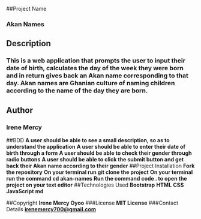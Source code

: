##Project Name
### Akan Names
## Description
### This is a web application that prompts the user to input their date of birth, calculates the day of the week they were born and in return gives back an Akan name corresponding to that day. Akan names are Ghanian culture of naming children according to the name of the day they are born.
## Author
### Irene Mercy
##BDD
**A user should be able to see a small description, so as to understand the application**
**A user should be able to enter their date of birth through a form**
**A user should be able to check their gender through radio buttons**
**A user should be able to click the submit button and get back their Akan name according to their gender**
##Project Installation
**Fork the repository**
**On your terminal run git clone the project**
**On your terminal run the command cd akan-names**
**Run the command code . to open the project on your text editor**
##Technologies Used
**Bootstrap**
**HTML**
**CSS**
**JavaScript**
**md**

##Copyright
**Irene Mercy Oyoo**
###License
**MIT License**
###Contact Details
**irenemercy700@gmail.com**
